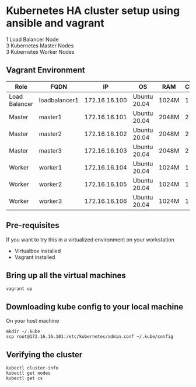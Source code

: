 # Kubernetes HA cluster setup using ansible and vagrant
1 Load Balancer Node  
3 Kubernetes Master Nodes  
3 Kubernetes Worker Nodes

## Vagrant Environment
|Role|FQDN|IP|OS|RAM|CPU|
|----|----|----|----|----|----|
|Load Balancer|loadbalancer1|172.16.16.100|Ubuntu 20.04|1024M|1|
|Master|master1|172.16.16.101|Ubuntu 20.04|2048M|2|
|Master|master2|172.16.16.102|Ubuntu 20.04|2048M|2|
|Master|master3|172.16.16.103|Ubuntu 20.04|2048M|2|
|Worker|worker1|172.16.16.104|Ubuntu 20.04|1024M|1|
|Worker|worker2|172.16.16.105|Ubuntu 20.04|1024M|1|
|Worker|worker3|172.16.16.106|Ubuntu 20.04|1024M|1|

## Pre-requisites
If you want to try this in a virtualized environment on your workstation
* Virtualbox installed
* Vagrant installed

## Bring up all the virtual machines
```
vagrant up
```
## Downloading kube config to your local machine
On your host machine
```
mkdir ~/.kube
scp root@172.16.16.101:/etc/kubernetes/admin.conf ~/.kube/config
```

## Verifying the cluster
```
kubectl cluster-info
kubectl get nodes
kubectl get cs
```
